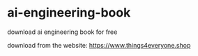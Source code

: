 # ai-engineering-book
download ai engineering book for free

download from the website:
https://www.things4everyone.shop
